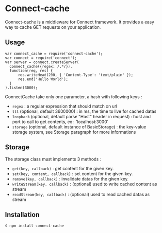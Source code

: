 Connect-cache
=============

Connect-cache is a middleware for Connect framework. It provides a easy way to
cache GET requests on your application.

Usage
-----

    var connect_cache = require('connect-cache');
    var connect = require('connect');
    var server = connect.createServer(
      connect_cache({regex: /.*/}),
      function(req, res) {
          res.writeHead(200, { 'Content-Type': 'text/plain' });
          res.end('Hello World');
      }
    ).listen(3000);

ConnectCache take only one parameter, a hash with following keys :

- `regex` : a regular expression that should match on url
- `ttl` (optional, default 3600000) : in ms, the time to live for cached datas
- `loopback` (optional, default parse "Host" header in request) : host and port to call
   to get contents, ex : 'localhost:3000'
- `storage` (optional, default instance of BasicStorage) : the key-value storage system,
   see Storage paragraph for more informations

Storage
-------

The storage class must implements 3 methods :

- `get(key, callback)` : get content for the given key.
- `set(key, content, callback)` : set content for the given key.
- `remove(key, callback)` : invalidate datas for the given key. 
- `writeStream(key, callback)` : (optional) used to write cached content as
   stream
- `readStream(key, callback)` : (optional) used to read cached datas as stream

Installation
------------

    $ npm install connect-cache